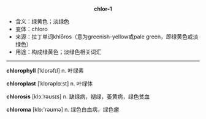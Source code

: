 
**<center>chlor-1</center>**

- <span class="definition">含义：绿黄色；淡绿色</span>
- <span class="definition">变体：chloro</span>
- <span class="definition">来源：拉丁单词khlōros（意为greenish-yellow或pale green，即绿黄色或淡绿色）</span>
- <span class="definition">用途：构成绿黄色；淡绿色相关词汇</span>

---

<span class="vocabulary">**chlorophyll**</span> [ˈklɒrəfɪl] n. 叶绿素

<span class="vocabulary">**chloroplast**</span> [ˈklɒrəplɑːst] n. 叶绿体

<span class="vocabulary">**chlorosis**</span> [klɔːˈrəʊsɪs] n. 缺绿病，褪绿，萎黄病，绿色贫血

<span class="vocabulary">**chloroma**</span> [klɔ:'rəʊmə] n. 绿色白血病，绿色瘤

